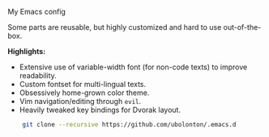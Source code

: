 My Emacs config

Some parts are reusable, but highly customized and hard to use out-of-the-box.

**Highlights:**
- Extensive use of variable-width font (for non-code texts) to improve readability.
- Custom fontset for multi-lingual texts.
- Obsessively home-grown color theme.
- Vim navigation/editing through `evil`.
- Heavily tweaked key bindings for Dvorak layout.

```bash
    git clone --recursive https://github.com/ubolonton/.emacs.d
```
